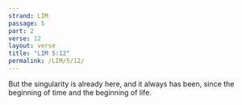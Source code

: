 ```yaml
---
strand: LIM
passage: 5
part: 2
verse: 12
layout: verse
title: "LIM 5:12"
permalink: /LIM/5/12/
---
```

But the singularity is already here, and it always has been, since the beginning of time and the beginning of life.
